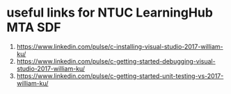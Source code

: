 # useful links for NTUC LearningHub MTA SDF
1. https://www.linkedin.com/pulse/c-installing-visual-studio-2017-william-ku/
2. https://www.linkedin.com/pulse/c-getting-started-debugging-visual-studio-2017-william-ku/
3. https://www.linkedin.com/pulse/c-getting-started-unit-testing-vs-2017-william-ku/
